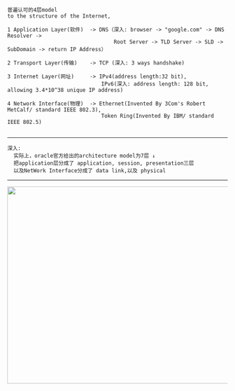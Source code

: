 
```
普遍认可的4层model
to the structure of the Internet,

1 Application Layer(软件)  -> DNS（深入: browser -> "google.com" -> DNS Resolver -> 
                                  Root Server -> TLD Server -> SLD -> SubDomain -> return IP Address）
                                  
2 Transport Layer(传输)    -> TCP (深入: 3 ways handshake)

3 Internet Layer(网址)     -> IPv4(address length:32 bit), 
                              IPv6(深入: address length: 128 bit, allowing 3.4*10^38 unique IP address)
                             
4 Network Interface(物理)  -> Ethernet(Invented By 3Com's Robert MetCalf/ standard IEEE 802.3), 
                              Token Ring(Invented By IBM/ standard IEEE 802.5)
                                                                                                       
```

---
```
深入:
  实际上，oracle官方给出的architecture model为7层 ↓
  把application层分成了 application, session, presentation三层
  以及NetWork Interface分成了 data link,以及 physical
```
---

<p align="center">
  <img src="https://raw.githubusercontent.com/IDGAQ/Super_Cool_Notes/main/7%E5%B1%82TCP.JPG" width="1000" height="450">
</p>
